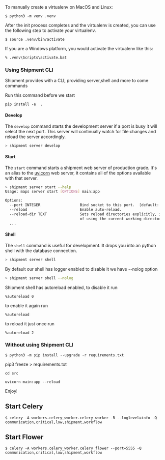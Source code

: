 To manually create a virtualenv on MacOS and Linux: 

```
$ python3 -m venv .venv
```

After the init process completes and the virtualenv is created, you can use the following
step to activate your virtualenv.

```
$ source .venv/bin/activate
```

If you are a Windows platform, you would activate the virtualenv like this:

```
% .venv\Scripts\activate.bat 
```

### Using Shipment CLI
Shipment provides with a CLI, providing server,shell and more to come commands

Run this command before we start
```
pip install -e  .
```

#### Develop

The `develop` command starts the development server if a port is busy it will select the next port. This server will continually watch for file changes and reload the server accordingly.

```bash
> shipment server develop
```
#### Start

The `start` command starts a shipment web server of production grade. It's an alias to the [uvicorn](https://www.uvicorn.org/) web server, it contains all of the options available with that server.

```bash
> shipment server start --help
Usage: maps server start [OPTIONS] main:app

Options:
  --port INTEGER                  Bind socket to this port.  [default: 8000]
  --reload                        Enable auto-reload.
  --reload-dir TEXT               Sets reload directories explicitly, instead
                                  of using the current working directory.
  ...
```

#### Shell

The `shell` command is useful for development. It drops you into an python shell with the database connection.

```bash
> shipment server shell
```

By default our shell has logger enabled to disable it we have --nolog option

```bash
> shipment server shell --nolog
```

Shipment shell has autoreload enabled, to disable it run

```
%autoreload 0
```

to enable it again run

```
%autoreload
```

to reload it just once run 

```
%autoreload 2
```


### Without using Shipment CLI

```
$ python3 -m pip install --upgrade -r requirements.txt
```

pip3 freeze > requirements.txt

```
cd src

```

```
uvicorn main:app --reload

```

Enjoy!


## Start Celery

```
$ celery -A workers.celery_worker.celery worker -B --loglevel=info -Q communication,critical,low,shipment,workflow

```

## Start Flower

```
$ celery -A workers.celery_worker.celery flower --port=5555 -Q communication,critical,low,shipment,workflow

```
